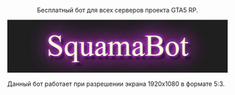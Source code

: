 <p align="center">
 Бесплатный бот для всех серверов проекта GTA5 RP.
</p>
<p align="center">
 <img width="600px" src="/images/squama.png" alt="qr"/>
</p>
<p align="left">
 Данный бот работает при разрешении экрана 1920x1080 в формате 5:3.
</p>
